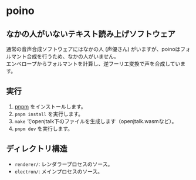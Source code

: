 # poino

## なかの人がいないテキスト読み上げソフトウェア
通常の音声合成ソフトウェアにはなかの人 (声優さん) がいますが、poinoはフォルマント合成を行うため、なかの人がいません。  
エンベロープからフォルマントを計算し、逆フーリエ変換で声を合成しています。

## 実行

1. [pnpm](https://pnpm.io/) をインストールします。
2. `pnpm install` を実行します。
3. `make` でopenjtalk下のファイルを生成します（openjtalk.wasmなど）。
4. `pnpm dev` を実行します。

## ディレクトリ構造

- `renderer/`: レンダラープロセスのソース。
- `electron/`: メインプロセスのソース。
